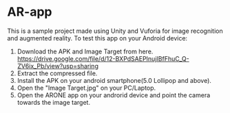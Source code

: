# AR-app
This is a sample project made using Unity and Vuforia for image recognition and augmented reality. 
To test this app on your Android device:
1) Download the APK and Image Target from here. https://drive.google.com/file/d/12-BXPdSAEPInujIBfFhuC_Q-ZV6ix_Pb/view?usp=sharing
2) Extract the compressed file.
3) Install the APK on your android smartphone(5.0 Lollipop and above).
4) Open the "Image Target.jpg" on your PC/Laptop.
5) Open the ARONE app on your androrid device and point the camera towards the image target.


